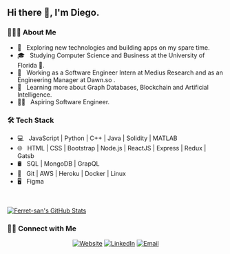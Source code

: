 <h2> Hi there 👋, I'm Diego.</h2>

<h3> 👨🏻‍💻 About Me </h3>

- 🤔 &nbsp; Exploring new technologies and building apps on my spare time.
- 🎓 &nbsp; Studying Computer Science and Business at the University of Florida 🐊.
- 💼 &nbsp; Working as a Software Engineer Intern at Medius Research and as an Engineering Manager at Dawn.so .
- 🌱 &nbsp; Learning more about Graph Databases, Blockchain and Artificial Intelligence.
- 🧑‍💻 &nbsp; Aspiring Software Engineer.

<h3>🛠 Tech Stack</h3>

- 💻 &nbsp; JavaScript | Python | C++ | Java | Solidity | MATLAB
- 🌐 &nbsp; HTML | CSS | Bootstrap | Node.js | ReactJS | Express | Redux | Gatsb
- 🛢 &nbsp; SQL | MongoDB | GrapQL
- 🔧 &nbsp; Git | AWS | Heroku | Docker | Linux
- 🖥 &nbsp; Figma

<br/>

[![Ferret-san's GitHub Stats](https://github-readme-stats.vercel.app/api?username=Ferret-san&show_icons=true)](https://github.com/AVS1508)

<h3> 🤝🏻 Connect with Me </h3>

<p align="center">
<a href="https://ferret-san.github.io/"><img alt="Website" src="https://img.shields.io/badge/Website-?style=flat-square&logo=google-chrome"></a>
<a href="https://www.linkedin.com/in/diego-ferrer"><img alt="LinkedIn" src="https://img.shields.io/badge/LinkedIn-Diego%20Ferrer-blue?style=flat-square&logo=linkedin"></a>
<a href="mailto:diego.ferrer@ufl.edu"><img alt="Email" src="https://img.shields.io/badge/Email-diego.ferrer@ufl.edu-blue?style=flat-square&logo=gmail"></a>
</p>
